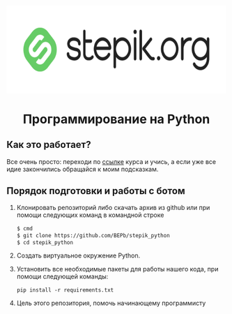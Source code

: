 <div align="center">


<img src="./art/stepik_logotype_green.png" alt="Bot logo" width="600" height="200.5">

# Программирование на Python

</div>

## Как это работает?

Все очень просто: переходи по [ссылке](https://stepik.org/course/67/syllabus) курса и учись, а если уже все идие закончились обращайся к моим подсказкам.

## Порядок подготовки и работы с ботом

1. Клонировать репозиторий либо скачать архив из github или при помощи следующих команд в командной строке
   ```commandline
   $ cmd
   $ git clone https://github.com/BEPb/stepik_python
   $ cd stepik_python
   ```

2. Создать виртуальное окружение Python.
3. Установить все необходимые пакеты для работы нашего кода, при помощи следующей команды:

    ```
    pip install -r requirements.txt
    ```

4. Цель этого репозитория, помочь начинающему программисту
